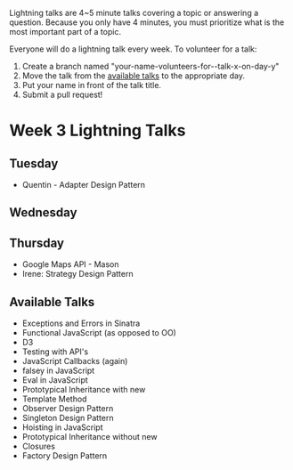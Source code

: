 Lightning talks are 4~5 minute talks covering a topic or answering a question.
Because you only have 4 minutes, you must prioritize what is the most important
part of a topic.

Everyone will do a lightning talk every week. To volunteer for a talk:

1. Create a branch named "your-name-volunteers-for--talk-x-on-day-y"
2. Move the talk from the [available talks](#availabl-talks) to the appropriate
   day.
3. Put your name in front of the talk title.
4. Submit a pull request!

# Week 3 Lightning Talks

## Tuesday

  *  Quentin - Adapter Design Pattern

## Wednesday

## Thursday
- Google Maps API - Mason 
- Irene: Strategy Design Pattern

## Available Talks
  *  Exceptions and Errors in Sinatra
  *  Functional JavaScript (as opposed to OO)
  *  D3
  *  Testing with API's
  *  JavaScript Callbacks (again)
  *  falsey in JavaScript
  *  Eval in JavaScript
  *  Prototypical Inheritance with new
  *  Template Method
  *  Observer Design Pattern
  *  Singleton Design Pattern
  *  Hoisting in JavaScript
  *  Prototypical Inheritance without new
  *  Closures
  *  Factory Design Pattern
